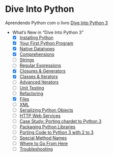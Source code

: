 # Dive Into Python

Aprendendo Python com o livro [Dive Into Python 3](https://diveintopython3.net/ )

- What’s New in “Dive Into Python 3”
    - [x] [Installing Python][def7]
    - [x] [Your First Python Program][def6]
    - [x] [Native Datatypes][def5]
    - [x] [Comprehensions][def4]
    - [ ] [Strings][def3]
    - [ ] [Regular Expressions][def]
    - [x] [Closures & Generators][def2]
    - [x] [Classes & Iterators][def8]
    - [ ] [Advanced Iterators][def9]
    - [ ] [Unit Testing][def10]
    - [ ] [Refactoring][def11]
    - [x] [Files][def12]
    - [ ] [XML][def13]
    - [ ] [Serializing Python Objects][def14]
    - [ ] [HTTP Web Services][def15]
    - [ ] [Case Study: Porting chardet to Python 3][def16]
    - [ ] [Packaging Python Libraries][def17]
    - [ ] [Porting Code to Python 3 with 2 to 3][def18]
    - [ ] [Special Method Names][def19]
    - [ ] [Where to Go From Here][def20]
    - [ ] [Troubleshooting][def21]

[def]: https://diveintopython3.net/regular-expressions.html
[def2]: https://diveintopython3.net/generators.html
[def3]: https://diveintopython3.net/strings.html
[def4]: https://diveintopython3.net/comprehensions.html
[def5]: https://diveintopython3.net/native-datatypes.html
[def6]: https://diveintopython3.net/your-first-python-program.html
[def7]: https://diveintopython3.net/installing-python.html
[def8]: https://diveintopython3.net/iterators.html
[def9]: https://diveintopython3.net/advanced-iterators.html
[def10]: https://diveintopython3.net/unit-testing.html
[def11]: https://diveintopython3.net/refactoring.html
[def12]: https://diveintopython3.net/files.html
[def13]: https://diveintopython3.net/xml.html
[def14]: https://diveintopython3.net/serializing.html
[def15]: https://diveintopython3.net/http-web-services.html
[def16]: https://diveintopython3.net/case-study-porting-chardet-to-python-3.html
[def17]: https://diveintopython3.net/packaging.html
[def18]: https://diveintopython3.net/porting-code-to-python-3-with-2to3.html
[def19]: https://diveintopython3.net/special-method-names.html
[def20]: https://diveintopython3.net/where-to-go-from-here.html
[def21]: https://diveintopython3.net/troubleshooting.html
